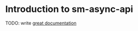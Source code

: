 # Introduction to sm-async-api

TODO: write [great documentation](http://jacobian.org/writing/what-to-write/)
